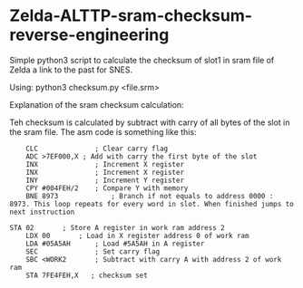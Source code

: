 # Zelda-ALTTP-sram-checksum-reverse-engineering

Simple python3 script to calculate the checksum of slot1 in sram file of Zelda a link to the past for SNES.


Using:
python3 checksum.py <file.srm>

Explanation of the sram checksum calculation:

Teh checksum is calculated by subtract with carry of all bytes of the slot in the sram file. The asm code is something like this:

		CLC              ; Clear carry flag
		ADC	>7EF000,X ; Add with carry the first byte of the slot
		INX              ; Increment X register
		INX              ; Increment X register
		INY              ; Increment Y register
		CPY	#004FEH/2    ; Compare Y with memory
		BNE	8973		     ; Branch if not equals to address 0000 : 8973. This loop repeats for every word in slot. When finished jumps to next instruction

    STA	02       ; Store A register in work ram address 2
		LDX	00       ; Load in X register address 0 of work ram
		LDA	#05A5AH      ; Load #5A5AH in A register
		SEC              ; Set carry flag
		SBC	<WORK2       ; Subtract with carry A with address 2 of work ram
		STA 7FE4FEH,X	; checksum set
